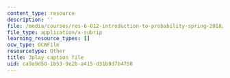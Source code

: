 ```yaml
---
content_type: resource
description: ''
file: /media/courses/res-6-012-introduction-to-probability-spring-2018/ca9a9d581b539e2ba415d31b8d7b4758_GDJFLfmyb20.srt
file_type: application/x-subrip
learning_resource_types: []
ocw_type: OCWFile
resourcetype: Other
title: 3play caption file
uid: ca9a9d58-1b53-9e2b-a415-d31b8d7b4758
---
```

